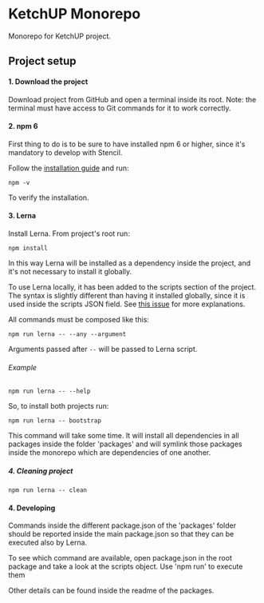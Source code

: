 # KetchUP Monorepo

Monorepo for KetchUP project.

## Project setup

#### 1. Download the project

Download project from GitHub and open a terminal inside its root.
Note: the terminal must have access to Git commands for it to work correctly.

#### 2. npm 6
First thing to do is to be sure to have installed npm 6 or higher, since it's mandatory to develop with Stencil.

Follow the [installation guide](https://www.npmjs.com/get-npm) and run:
```
npm -v
``` 
To verify the installation.

#### 3. Lerna

Install Lerna. From project's root run:
```
npm install
```
In this way Lerna will be installed as a dependency inside the project,
and it's not necessary to install it globally.

To use Lerna locally, it has been added to the scripts section of the project.
The syntax is slightly different than having it installed globally, since it is used inside the scripts JSON field.
See [this issue](https://github.com/lerna/lerna/issues/138) for more explanations.

All commands must be composed like this:
```
npm run lerna -- --any --argument 
```
Arguments passed after `--` will be passed to Lerna script.

###### Example
```
npm run lerna -- --help
```

So, to install both projects run:
```
npm run lerna -- bootstrap
```
This command will take some time.
It will install all dependencies in all packages inside the folder 'packages'
and will symlink those packages inside the monorepo which are dependencies of one another.

##### 4. Cleaning project

```
npm run lerna -- clean
```

#### 4. Developing

Commands inside the different package.json of the 'packages' folder should be reported inside the main package.json
so that they can be executed also by Lerna. 

To see which command are available, open package.json in the root package and take a look at the scripts object. 
Use 'npm run' to execute them

Other details can be found inside the readme of the packages.